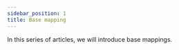 ```yaml
---
sidebar_position: 1
title: Base mapping
---
```


In this series of articles, we will introduce base mappings.